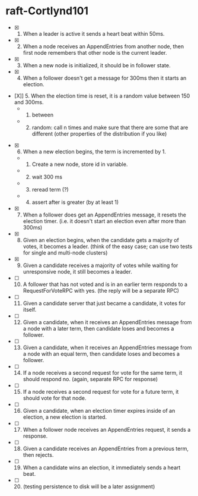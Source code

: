 ﻿# raft-Cortlynd101

- [X] 1. When a leader is active it sends a heart beat within 50ms.
- [X] 2. When a node receives an AppendEntries from another node, then first node remembers that other node is the current leader.
- [X] 3. When a new node is initialized, it should be in follower state.
- [X] 4. When a follower doesn't get a message for 300ms then it starts an election.
- [X]] 5. When the election time is reset, it is a random value between 150 and 300ms.
    - 1. between
    - 2. random: call n times and make sure that there are some that are different (other properties of the distribution if you like)
- [X] 6. When a new election begins, the term is incremented by 1.
    - 1. Create a new node, store id in variable.
    - 2. wait 300 ms
    - 3. reread term (?)
    - 4. assert after is greater (by at least 1)
- [X] 7. When a follower does get an AppendEntries message, it resets the election timer. (i.e. it doesn't start an election even after more than 300ms)
- [X] 8. Given an election begins, when the candidate gets a majority of votes, it becomes a leader. (think of the easy case; can use two tests for single and multi-node clusters)
- [X] 9. Given a candidate receives a majority of votes while waiting for unresponsive node, it still becomes a leader.
- [ ] 10. A follower that has not voted and is in an earlier term responds to a RequestForVoteRPC with yes. (the reply will be a separate RPC)
- [ ] 11. Given a candidate server that just became a candidate, it votes for itself.
- [ ] 12. Given a candidate, when it receives an AppendEntries message from a node with a later term, then candidate loses and becomes a follower.
- [ ] 13. Given a candidate, when it receives an AppendEntries message from a node with an equal term, then candidate loses and becomes a follower.
- [ ] 14. If a node receives a second request for vote for the same term, it should respond no. (again, separate RPC for response)
- [ ] 15. If a node receives a second request for vote for a future term, it should vote for that node.
- [ ] 16. Given a candidate, when an election timer expires inside of an election, a new election is started.
- [ ] 17. When a follower node receives an AppendEntries request, it sends a response.
- [ ] 18. Given a candidate receives an AppendEntries from a previous term, then rejects.
- [ ] 19. When a candidate wins an election, it immediately sends a heart beat.
- [ ] 20. (testing persistence to disk will be a later assignment)

